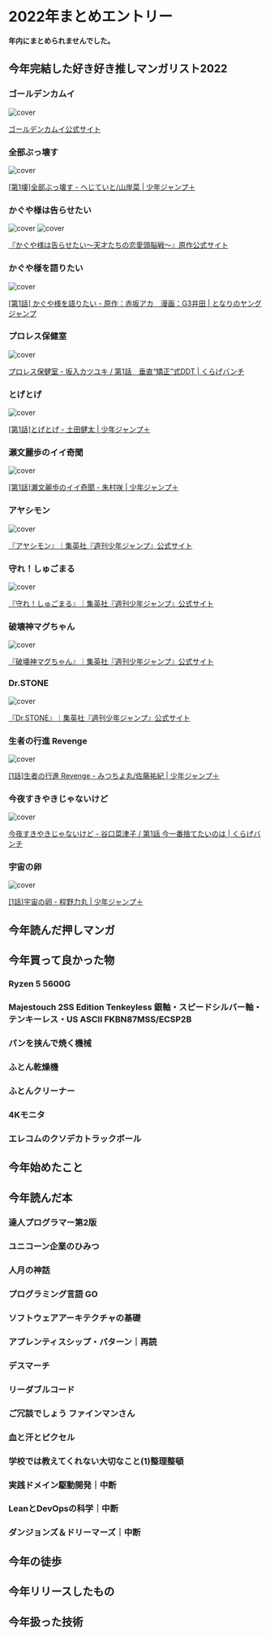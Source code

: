 # 2022年まとめエントリー

**年内にまとめられませんでした。**

## 今年完結した好き好き推しマンガリスト2022

### ゴールデンカムイ

![cover](https://m.media-amazon.com/images/I/512KZ4J6BCL.jpg)

[ゴールデンカムイ公式サイト](https://youngjump.jp/goldenkamuy/)

### 全部ぶっ壊す

![cover](https://m.media-amazon.com/images/I/61WrY6z4o0L.jpg)

[[第1壊]全部ぶっ壊す - へじていと/山岸菜 | 少年ジャンプ＋](https://shonenjumpplus.com/episode/3269754496629947146)

### かぐや様は告らせたい

![cover](https://m.media-amazon.com/images/I/51ZkZiYV7WL._SX349_BO1,204,203,200_.jpg)
![cover](https://m.media-amazon.com/images/I/51MmSro+YZL._SY344_BO1,204,203,200_.jpg)

[『かぐや様は告らせたい～天才たちの恋愛頭脳戦～』原作公式サイト](https://youngjump.jp/kaguyasama/)

### かぐや様を語りたい

![cover](https://m.media-amazon.com/images/I/51GBJBI2hTL.jpg)

[[第1話] かぐや様を語りたい - 原作：赤坂アカ　漫画：G3井田 | となりのヤングジャンプ](https://tonarinoyj.jp/episode/10834108156632503093)

### プロレス保健室

![cover](https://m.media-amazon.com/images/I/51V4mrMGspL.jpg)

[プロレス保健室 - 坂入カツユキ / 第1話　垂直“矯正”式DDT | くらげバンチ](https://kuragebunch.com/episode/3269754496607053158)

### とげとげ

![cover](https://m.media-amazon.com/images/I/51nsXPVVcpL._SY346_.jpg)

[[第1話]とげとげ - 土田健太 | 少年ジャンプ＋](https://shonenjumpplus.com/episode/13933686331770253912)

### 瀬文麗歩のイイ奇聞

![cover](https://m.media-amazon.com/images/I/515yfw5Z4LL._SX260_.jpg)

[[第1話]瀬文麗歩のイイ奇聞 - 朱村咲 | 少年ジャンプ＋](https://shonenjumpplus.com/episode/3269754496630495765)

### アヤシモン

![cover](https://m.media-amazon.com/images/I/61J-UrwvWDL._SY346_.jpg)

[『アヤシモン』｜集英社『週刊少年ジャンプ』公式サイト](https://www.shonenjump.com/j/rensai/ayashimon.html)

### 守れ！しゅごまる

![cover](https://m.media-amazon.com/images/I/51RSOC17-kL._SY346_.jpg)

[『守れ！しゅごまる』｜集英社『週刊少年ジャンプ』公式サイト](https://www.shonenjump.com/j/rensai/shugomaru.html)

### 破壊神マグちゃん

![cover](https://m.media-amazon.com/images/I/514Pnkf6xZL._SY346_.jpg)

[『破壊神マグちゃん』｜集英社『週刊少年ジャンプ』公式サイト](https://www.shonenjump.com/j/rensai/maguchan.html)

### Dr.STONE

![cover](https://m.media-amazon.com/images/I/51fWhjMJAVL._SY346_.jpg)

[『Dr.STONE』｜集英社『週刊少年ジャンプ』公式サイト](https://www.shonenjump.com/j/rensai/drstone.html)

### 生者の行進 Revenge

![cover](https://m.media-amazon.com/images/I/51qGzVPAd+L.jpg)

[[1話]生者の行進 Revenge - みつちよ丸/佐藤祐紀 | 少年ジャンプ＋](https://shonenjumpplus.com/episode/10834108156730832979)

### 今夜すきやきじゃないけど

![cover](https://m.media-amazon.com/images/I/51sihXbNMsL.jpg)

[今夜すきやきじゃないけど - 谷口菜津子 / 第1話 今一番捨てたいのは | くらげバンチ](https://kuragebunch.com/episode/3270375685362999767)

### 宇宙の卵

![cover](https://m.media-amazon.com/images/I/41a41EHt1SL.jpg)

[[1話]宇宙の卵 - 程野力丸 | 少年ジャンプ＋](https://shonenjumpplus.com/episode/3270375685361432824)

## 今年読んだ押しマンガ

## 今年買って良かった物

### Ryzen 5 5600G

### Majestouch 2SS Edition Tenkeyless 銀軸・スピードシルバー軸・テンキーレス・US ASCII FKBN87MSS/ECSP2B

### パンを挟んで焼く機械

### ふとん乾燥機

### ふとんクリーナー

### 4Kモニタ

### エレコムのクソデカトラックボール

### 

## 今年始めたこと

## 今年読んだ本

### 達人プログラマー第2版

### ユニコーン企業のひみつ

### 人月の神話

### プログラミング言語 GO

### ソフトウェアアーキテクチャの基礎

### アプレンティスシップ・パターン｜再読

### デスマーチ

### リーダブルコード

### ご冗談でしょう ファインマンさん

### 血と汗とピクセル

### 学校では教えてくれない大切なこと(1)整理整頓

### 実践ドメイン駆動開発｜中断

### LeanとDevOpsの科学｜中断

### ダンジョンズ＆ドリーマーズ｜中断

## 今年の徒歩

## 今年リリースしたもの

## 今年扱った技術
